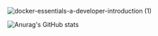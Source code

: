 ![docker-essentials-a-developer-introduction (1)](https://user-images.githubusercontent.com/37016326/236577798-ff7910eb-f349-4862-9bdc-6b9d2cb02723.png)

![Anurag's GitHub stats](https://github-readme-stats.vercel.app/api?username=johnnydappz&show_icons=true&theme=radical)
